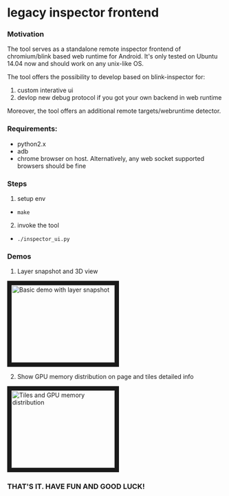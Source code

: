 # legacy inspector frontend

### Motivation
The tool serves as a standalone remote inspector frontend of chromium/blink based web runtime for Android. It's only tested on Ubuntu 14.04 now and should work on any unix-like OS.

The tool offers the possibility to develop based on blink-inspector for:
  1. custom interative ui
  2. devlop new debug protocol if you got your own backend in web runtime

Moreover, the tool offers an additional remote targets/webruntime detector.

### Requirements:
  * python2.x
  * adb
  * chrome browser on host. Alternatively, any web socket supported browsers should be fine

### Steps
1. setup env
  *  `make`
2. invoke the tool
  *  `./inspector_ui.py`

### Demos
1. Layer snapshot and 3D view

  <a href="https://www.youtube.com/watch?v=9JncPQlEu2I
" target="_blank"><img src="https://i.ytimg.com/vi/9JncPQlEu2I/default.jpg" 
alt="Basic demo with layer snapshot" width="240" height="180" border="10" /></a>

2. Show GPU memory distribution on page and tiles detailed info

  <a href="https://www.youtube.com/watch?v=bul6maaSa2M
" target="_blank"><img src="https://i.ytimg.com/vi/bul6maaSa2M/default.jpg" 
alt="Tiles and GPU memory distribution" width="240" height="180" border="10" /></a>


### THAT'S IT. HAVE FUN AND GOOD LUCK!

